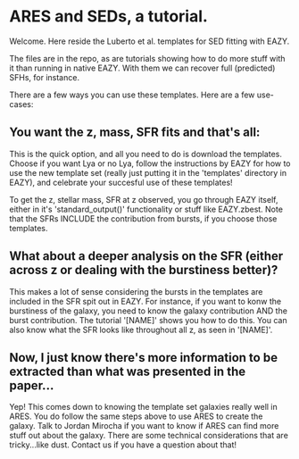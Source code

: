 # ARES and SEDs, a tutorial.

Welcome. Here reside the Luberto et al. templates for SED fitting with EAZY.

The files are in the repo, as are tutorials showing how to do more stuff with it than running in native EAZY. With them we can recover full (predicted) SFHs, for instance.

There are a few ways you can use these templates. Here are a few use-cases:

## You want the z, mass, SFR fits and that's all:

This is the quick option, and all you need to do is download the templates. Choose if you want Lya or no Lya, follow the instructions by EAZY for how to use the new template set (really just putting it in the 'templates' directory in EAZY), and celebrate your succesful use of these templates!

To get the z, stellar mass, SFR at z observed, you go through EAZY itself, either in it's 'standard_output()' functionality or stuff like EAZY.zbest. Note that the SFRs INCLUDE the contribution from bursts, if you choose those templates.

## What about a deeper analysis on the SFR (either across z or dealing with the burstiness better)?

This makes a lot of sense considering the bursts in the templates are included in the SFR spit out in EAZY. For instance, if you want to konw the burstiness of the galaxy, you need to know the galaxy contribution AND the burst contribution. The tutorial '[NAME]' shows you how to do this. You can also know what the SFR looks like throughout all z, as seen in '[NAME]'. 

## Now, I just know there's more information to be extracted than what was presented in the paper...

Yep! This comes down to knowing the template set galaxies really well in ARES. You do follow the same steps above to use ARES to create the galaxy. Talk to Jordan Mirocha if you want to know if ARES can find more stuff out about the galaxy. There are some technical considerations that are tricky...like dust. Contact us if you have a question about that!

